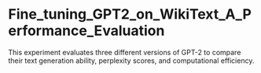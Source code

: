 # Fine_tuning_GPT2_on_WikiText_A_Performance_Evaluation
This experiment evaluates three different versions of GPT-2 to compare their text generation ability, perplexity scores, and computational efficiency.
